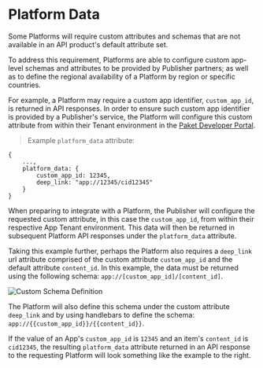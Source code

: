# Platform Data

Some Platforms will require custom attributes and schemas that are not available in an API product's default attribute set.

To address this requirement, Platforms are able to configure custom app-level schemas and attributes to be provided by Publisher partners; as well as to define the regional availability of a Platform by region or specific countries.

For example, a Platform may require a custom app identifier, `custom_app_id`, is returned in API responses. In order to ensure such custom app identifier is provided by a Publisher's service, the Platform will configure this custom attribute from within their Tenant environment in the [Paket Developer Portal](https://developer.paket.tv).

> Example `platform_data` attribute:

```
{
    ...,
    platform_data: {
        custom_app_id: 12345,
        deep_link: "app://12345/cid12345"
    }
}
```

When preparing to integrate with a Platform, the Publisher will configure the requested custom attribute, in this case the `custom_app_id`, from within their respective App Tenant environment. This data will then be returned in subsequent Platform API responses under the `platform_data` attribute.

Taking this example further, perhaps the Platform also requires a `deep_link` url attribute comprised of the custom attribute `custom_app_id` and the default attribute `content_id`. In this example, the data must be returned using the following schema: `app://[custom_app_id]/[content_id]`.

![Custom Schema Definition](custom_schema.png)

The Platform will also define this schema under the custom attribute `deep_link` and by using handlebars to define the schema: `app://{{custom_app_id}}/{{content_id}}`.

If the value of an App's `custom_app_id` is `12345` and an item's `content_id` is `cid12345`, the resulting `platform_data` attribute returned in an API response to the requesting Platform will look something like the example to the right.

